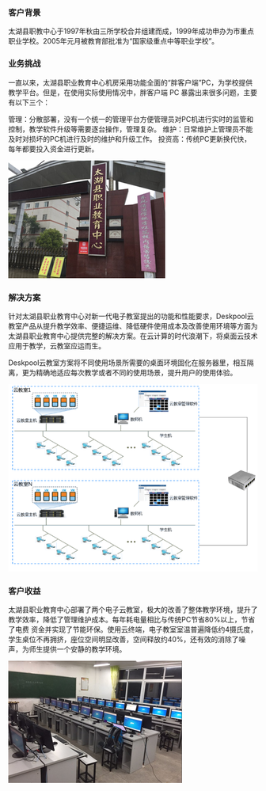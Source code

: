 ### 客户背景

太湖县职教中心于1997年秋由三所学校合并组建而成，1999年成功申办为市重点职业学校。2005年元月被教育部批准为“国家级重点中等职业学校”。

### 业务挑战

一直以来，太湖县职业教育中心机房采用功能全面的“胖客户端”PC，为学校提供教学平台。但是，在使用实际使用情况中，胖客户端 PC 暴露出来很多问题，主要有以下三个：

管理：分散部署，没有一个统一的管理平台方便管理员对PC机进行实时的监管和控制，教学软件升级等需要逐台操作，管理复杂。
维护：日常维护上管理员不能及时对损坏的PC机进行及时的维护和升级工作。
投资高：传统PC更新换代快，每年都要投入资金进行更新。

![](./images/taihuzhijiao_pic02.png)

### 解决方案

针对太湖县职业教育中心对新一代电子教室提出的功能和性能要求，Deskpool云教室产品从提升教学效率、便捷运维、降低硬件使用成本及改善使用环境等方面为太湖县职业教育中心提供完整的解决方案。在云计算的时代浪潮下，将桌面云技术应用于教学，云教室应运而生。

Deskpool云教室方案将不同使用场景所需要的桌面环境固化在服务器里，相互隔离，更为精确地适应每次教学或者不同的使用场景，提升用户的使用体验。

![](./images/taihuzhijiao_pic01.png)

### 客户收益

太湖县职业教育中心部署了两个电子云教室，极大的改善了整体教学环境，提升了教学效率，降低了管理维护成本。每年耗电量相比与传统PC节省80%以上，节省了电费 资金并实现了节能环保。使用云终端，电子教室室温普遍降低约4摄氏度，学生桌位不再拥挤，座位空间明显改善，空间释放约40%，还有效的消除了噪声，为师生提供一个安静的教学环境。



![](./images/taihuzhijiao_pic03.png)
